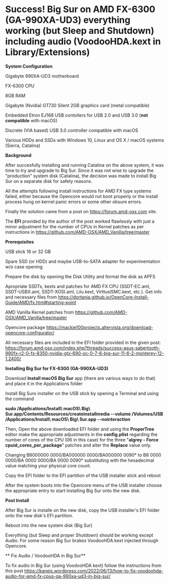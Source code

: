 # Success! Big Sur on AMD FX-6300 (GA-990XA-UD3) everything working (but Sleep and Shutdown) including audio (VoodooHDA.kext in Library/Extensions)

**System Configuration**

Gigabyte 990XA-UD3 motherboard

FX-6300 CPU

8GB RAM

Gigabyte (Nvidia) GT730 Silent 2GB graphics card (metal compatible)

Embedded Etron EJ168 USB contollers for USB 2.0 and USB 3.0 (**not compatible** with macOS)

Discrete (VIA based) USB 3.0 controller compatible with macOS

Various HDDs and SSDs with Windows 10, Linux and OS X / macOS systems (Sierra, Catalina)

**Background**

After succesfully installing and running Catalina on the above system, it was time to try and upgrade to Big Sur.
Since it was not wise to upgrade the "production" system disk (Catalina), the decision was made to install Big Sur on a separate disk
for safety reasons.

All the attempts following install instructions for AMD FX type systems failed, either because the Opencore would not boot properly or the install process hung on kernel panic errors or some other obsure errors.

Finally the solution came from a post on https://forum.amd-osx.com site.

The **EFI** provided by the author of the post worked flawlessly with just a minor adjustment for the number of CPUs in Kernel patches as per instructions in https://github.com/AMD-OSX/AMD_Vanilla/tree/master


**Prerequisites**

USB stick 16 or 32 GB

Spare SSD (or HDD) and maybe USB-to-SATA adapter for experimentation w/o case opening

Prepare the disk by opening the Disk Utility and format the disk as APFS

Apropriate SSDTs, kexts and patches for AMD FX CPU (SSDT-EC.aml, SSDT-USBX.aml, SSDT-XOSI.aml, Lilu.kext, VirttuslSMC.kext, etc.). Get info and necessary files from https://dortania.github.io/OpenCore-Install-Guide/AMD/fx.html#starting-point

AMD Vanilla Kernel patches from https://github.com/AMD-OSX/AMD_Vanilla/tree/master

Opencore package  https://mackie100projects.altervista.org/download-opencore-configurator/

All necessary files are included in the EFI folder provided in the given post: https://forum.amd-osx.com/index.php?threads/success-asus-sabertooth-990fx-r2-0-fx-8350-nvidia-gtx-690-oc-0-7-6-big-sur-11-6-2-monterey-12-1.2400/


**Installing Big Sur for FX-6300 (GA-990XA-UD3)**

Download **Install macOS Big Sur** app (there are various ways to do that) and place it in the Applications folder

Install Big Suro installer on the USB stick by opening a Terminal and using the command  

**sudo /Applications/Install\ macOS\ Big\ Sur.app/Contents/Resources/createinstallmedia --volume /Volumes/USB /Applications/Install\ macOS\ Big\ Sur.app --nointeraction**

Then, Open the above downloaded EFI folder and using the **ProperTree** editor make the appropriate adjustments in the **config.plist** regarding the number of cores of the CPU (06 in this case) for the three "**algrey - Force cpuid_cores_per_package**" patches and alter the **Replace** value only.

Changing B8000000 0000/BA000000 0000/BA000000 0090* to B8 <CoreCount> 0000 0000/BA <CoreCount> 0000 0000/BA <CoreCount> 0000 0090* substituting <CoreCount> with the hexadecimal value matching your physical core count.

Copy the EFI folder to the EFI partition of the USB installer stick and reboot

After the system boots into the Opencore menu of the USB installer choose the appropriate entry to start installing Big Sur onto the new disk.

**Post Install**
  
  After Big Sur is installe on the new disk, copy the USB installer's EFI folder onto the new disk's EFI partition.
  
  Reboot into the new system disk (Big Sur)
  
  Everything (but Sleep and proper Shutdown) should be working except Audio. For some reason Big Sur brakes VoodooHDA.kext injected through Opencore.
  
 ** Fix Audio / VoodooHDA in Big Sur**

  To fix audio in Big Sur (using VoodooHDA kext) follow the instructions from this post https://kaneis.wordpress.com/2022/06/13/how-to-fix-voodoohda-audio-for-amd-fx-cpus-ga-990xa-ud3-in-big-sur/
  
